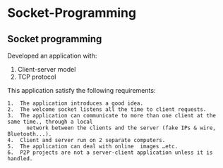 # Socket-Programming

## Socket programming

Developed an application with:
1.    Client-server model
2.    TCP protocol

This application satisfy the following requirements:

    1.  The application introduces a good idea.
    2.  The welcome socket listens all the time to client requests.
    3.  The application can communicate to more than one client at the same time., through a local 
          network between the clients and the server (fake IPs & wire, Bluetooth...).
    4.  Client and server run on 2 separate computers.
    5.  The application can deal with online  images …etc.
    6.  P2P projects are not a server-client application unless it is handled.

